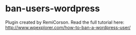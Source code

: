 ban-users-wordpress
===================

Plugin created by RemiCorson.
Read the full tutorial here: http://www.wpexplorer.com/how-to-ban-a-wordpress-user/
